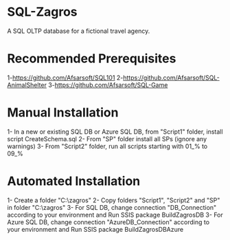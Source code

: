 # SQL-Zagros
A SQL OLTP database for a fictional travel agency.  

# Recommended Prerequisites
1-https://github.com/Afsarsoft/SQL101
2-https://github.com/Afsarsoft/SQL-AnimalShelter
3-https://github.com/Afsarsoft/SQL-Game

# Manual Installation 
1- In a new or existing SQL DB or Azure SQL DB, from "Script1" folder, install script CreateSchema.sql
2- From "SP" folder install all SPs (ignore any warnings)
3- From "Script2" folder, run all scripts starting with 01_% to 09_%

# Automated Installation 
1- Create a folder "C:\zagros"
2- Copy folders "Script1", "Script2" and "SP" in folder "C:\zagros" 
3- For SQL DB, change connection "DB_Connection" according to your environment and Run SSIS package BuildZagrosDB
3- For Azure SQL DB, change connection "AzureDB_Connection" according to your environment and Run SSIS package BuildZagrosDBAzure
